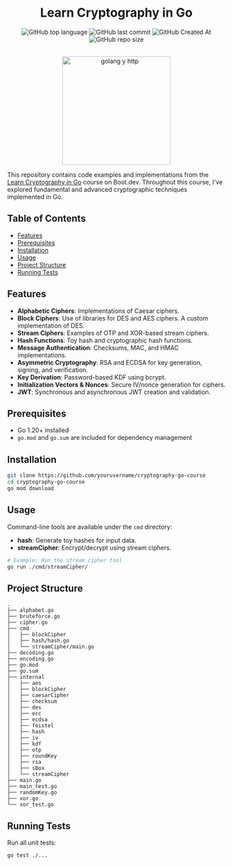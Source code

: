 <div align="center">


# Learn Cryptography in Go

![GitHub top language](https://img.shields.io/github/languages/top/alerone/passly?color=%2377CDFF)
![GitHub last commit](https://img.shields.io/github/last-commit/alerone/passly?color=%23bc0bbf)
![GitHub Created At](https://img.shields.io/github/created-at/alerone/passly?color=%230dba69)
![GitHub repo size](https://img.shields.io/github/repo-size/alerone/passly?color=%23390385)

<br>

<img src="https://github.com/user-attachments/assets/463387cc-2c8e-4264-8860-451d1e790648" alt="golang y http" width="250" height="250"/>

</div>


This repository contains code examples and implementations from the [Learn Cryptography in Go](https://www.boot.dev/courses/learn-cryptography-golang) course on Boot.dev. Throughout this course, I've explored fundamental and advanced cryptographic techniques implemented in Go.

## Table of Contents

- [Features](#features)
- [Prerequisites](#prerequisites)
- [Installation](#installation)
- [Usage](#usage)
- [Project Structure](#project-structure)
- [Running Tests](#running-tests)

## Features

- **Alphabetic Ciphers**: Implementations of Caesar ciphers.
- **Block Ciphers**: Use of libraries for DES and AES ciphers. A custom implementation of DES.
- **Stream Ciphers**: Examples of OTP and XOR-based stream ciphers.
- **Hash Functions**: Toy hash and cryptographic hash functions.
- **Message Authentication**: Checksums, MAC, and HMAC implementations.
- **Asymmetric Cryptography**: RSA and ECDSA for key generation, signing, and verification.
- **Key Derivation**: Password-based KDF using bcrypt.
- **Initialization Vectors & Nonces**: Secure IV/nonce generation for ciphers.
- **JWT**: Synchronous and asynchronous JWT creation and validation.

## Prerequisites

- Go 1.20+ installed
- `go.mod` and `go.sum` are included for dependency management

## Installation

```sh
git clone https://github.com/yourusername/cryptography-go-course
cd cryptography-go-course
go mod download
```

## Usage

Command-line tools are available under the `cmd` directory:

- **hash**: Generate toy hashes for input data.
- **streamCipher**: Encrypt/decrypt using stream ciphers.

```sh
# Example: Run the stream cipher tool
go run ./cmd/streamCipher/
```

## Project Structure

```
.
├── alphabet.go
├── bruteforce.go
├── cipher.go
├── cmd
│   ├── blockCipher
│   ├── hash/hash.go
│   └── streamCipher/main.go
├── decoding.go
├── encoding.go
├── go.mod
├── go.sum
├── internal
│   ├── aes
│   ├── blockCipher
│   ├── caesarCipher
│   ├── checksum
│   ├── des
│   ├── ecc
│   ├── ecdsa
│   ├── feistel
│   ├── hash
│   ├── iv
│   ├── kdf
│   ├── otp
│   ├── roundKey
│   ├── rsa
│   ├── sBox
│   └── streamCipher
├── main.go
├── main_test.go
├── randomKey.go
├── xor.go
└── xor_test.go
```

## Running Tests

Run all unit tests:

```sh
go test ./...
```
